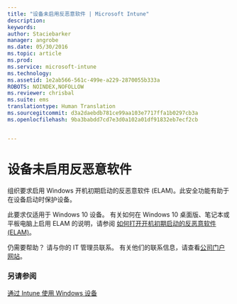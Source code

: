 ```yaml
---
title: "设备未启用反恶意软件 | Microsoft Intune"
description: 
keywords: 
author: Staciebarker
manager: angrobe
ms.date: 05/30/2016
ms.topic: article
ms.prod: 
ms.service: microsoft-intune
ms.technology: 
ms.assetid: 1e2ab566-561c-499e-a229-2870055b333a
ROBOTS: NOINDEX,NOFOLLOW
ms.reviewer: chrisbal
ms.suite: ems
translationtype: Human Translation
ms.sourcegitcommit: d3a2daebdb781ce99aa103e7717ffa1b0297cb3a
ms.openlocfilehash: 9ba3babdd7cd7e3d0a102a01df91832eb7ecf2cb


---
```



# 设备未启用反恶意软件

组织要求启用 Windows 开机初期启动的反恶意软件 (ELAM)。此安全功能有助于在设备启动时保护设备。

此要求仅适用于 Windows 10 设备。 有关如何在 Windows 10 桌面版、笔记本或平板电脑上启用 ELAM 的说明，请参阅 [如何打开开机初期启动的反恶意软件 (ELAM)](https://gallery.technet.microsoft.com/How-to-turn-on-Early-84552ec5)。

仍需要帮助？ 请与你的 IT 管理员联系。 有关他们的联系信息，请查看[公司门户网站](http://portal.manage.microsoft.com)。

### 另请参阅
[通过 Intune 使用 Windows 设备](using-your-windows-device-with-intune.md)



<!--HONumber=Aug16_HO4-->


